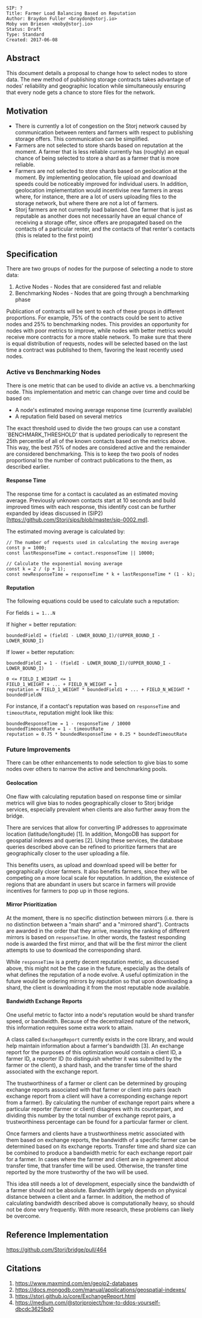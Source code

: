 ```
SIP: ?
Title: Farmer Load Balancing Based on Reputation
Author: Braydon Fuller <braydon@storj.io>
Moby von Briesen <moby@storj.io>
Status: Draft
Type: Standard
Created: 2017-06-08
```

Abstract
--------
This document details a proposal to change how to select nodes to store data. The new method of publishing storage contracts takes advantage of nodes' reliability and geographic location while simultaneously ensuring that every node gets a chance to store files for the network.

Motivation
----------
- There is currently a lot of congestion on the Storj network caused by communication between renters and farmers with respect to publishing storage offers. This communication can be simplified.
- Farmers are not selected to store shards based on reputation at the moment. A farmer that is less reliable currently has (roughly) an equal chance of being selected to store a shard as a farmer that is more reliable.
- Farmers are not selected to store shards based on geolocation at the moment. By implementing geolocation, file upload and download speeds could be noticeably improved for individual users. In addition, geolocation implementation would incentivise new farmers in areas where, for instance, there are a lot of users uploading files to the storage network, but where there are not a lot of farmers.
- Storj farmers are not currently load balanced. One farmer that is just as reputable as another does not necessarily have an equal chance of receiving a storage offer, since offers are propagated based on the contacts of a particular renter, and the contacts of that renter's contacts (this is related to the first point)

Specification
-------------

There are two groups of nodes for the purpose of selecting a node to store data:

1. Active Nodes - Nodes that are considered fast and reliable
2. Benchmarking Nodes - Nodes that are going through a benchmarking phase

Publication of contracts will be sent to each of these groups in different proportions. For example, 75% of the contracts could be sent to active nodes and 25% to benchmarking nodes. This provides an opportunity for nodes with poor metrics to improve, while nodes with better metrics would receive more contracts for a more stable network. To make sure that there is equal distribution of requests, nodes will be selected based on the last time a contract was published to them, favoring the least recently used nodes.

### Active vs Benchmarking Nodes

There is one metric that can be used to divide an active vs. a benchmarking node. This implementation and metric can change over time and could be based on:
- A node's estimated moving average response time (currently available)
- A reputation field based on several metrics

The exact threshold used to divide the two groups can use a constant `BENCHMARK_THRESHOLD' that is updated periodically to represent the 25th percentile of all of the known contacts based on the metrics above. This way, the best 75% of nodes are considered active and the remainder are considered benchmarking. This is to keep the two pools of nodes proportional to the number of contract publications to the them, as described earlier.

#### Response Time

The response time for a contact is caculated as an estimated moving average. Previously unknown contacts start at 10 seconds and build improved times with each response, this identify cost can be further expanded by ideas discussed in (SIP2)[https://github.com/Storj/sips/blob/master/sip-0002.md].

The estimated moving average is calculated by:

```
// The number of requests used in calculating the moving average
const p = 1000;
const lastResponseTime = contact.responseTime || 10000;

// Calculate the exponential moving average
const k = 2 / (p + 1);
const newResponseTime = responseTime * k + lastResponseTime * (1 - k);
```

#### Reputation

The following equations could be used to calculate such a reputation:

For fields `i = 1...N`

If higher = better reputation:
```
boundedFieldI = (fieldI - LOWER_BOUND_I)/(UPPER_BOUND_I - LOWER_BOUND_I)
```
If lower = better reputation:
```
boundedFieldI = 1 - (fieldI - LOWER_BOUND_I)/(UPPER_BOUND_I - LOWER_BOUND_I)
```
```
0 <= FIELD_I_WEIGHT <= 1
FIELD_1_WEIGHT + ... + FIELD_N_WEIGHT = 1
reputation = FIELD_1_WEIGHT * boundedField1 + ... + FIELD_N_WEIGHT * boundedFieldN
```

For instance, if a contact's reputation was based on `responseTime` and `timeoutRate`, reputation might look like this:
```
boundedResponseTime = 1 - responseTime / 10000
boundedTimeoutRate = 1 - timeoutRate
reputation = 0.75 * boundedResponseTime + 0.25 * boundedTimeoutRate
```

### Future Improvements

There can be other enhancements to node selection to give bias to some nodes over others to narrow the active and benchmarking pools.

#### Geolocation

One flaw with calculating reputation based on response time or similar metrics will give bias to nodes geographically closer to Storj bridge services, especially prevalent when clients are also further away from the bridge.

There are services that allow for converting IP addresses to approximate location (latitude/longitude) [1]. In addition, MongoDB has support for geospatial indexes and queries [2]. Using these services, the database queries described above can be refined to prioritize farmers that are geographically closer to the user uploading a file.

This benefits users, as upload and download speed will be better for geographically closer farmers. It also benefits farmers, since they will be competing on a more local scale for reputation. In addition, the existence of regions that are abundant in users but scarce in farmers will provide incentives for farmers to pop up in those regions.

#### Mirror Prioritization

At the moment, there is no specific distinction between mirrors (i.e. there is no distinction between a "main shard" and a "mirrored shard"). Contracts are awarded in the order that they arrive, meaning the ranking of different mirrors is based on `responseTime`. In other words, the fastest responding node is awarded the first mirror, and that will be the first mirror the client attempts to use to download the corresponding shard.

While `responseTime` is a pretty decent reputation metric, as discussed above, this might not be the case in the future, especially as the details of what defines the reputation of a node evolve. A useful optimization in the future would be ordering mirrors by reputation so that upon downloading a shard, the client is downloading it from the most reputable node available.

#### Bandwidth Exchange Reports

One useful metric to factor into a node's reputation would be shard transfer speed, or bandwidth. Because of the decentralized nature of the network, this information requires some extra work to attain.

A class called `ExchangeReport` currently exists in the core library, and would help maintain information about a farmer's bandwidth [3]. An exchange report for the purposes of this optimization would contain a client ID, a farmer ID, a reporter ID (to distinguish whether it was submitted by the farmer or the client), a shard hash, and the transfer time of the shard associated with the exchange report.

The trustworthiness of a farmer or client can be determined by grouping exchange reports associated with that farmer or client into pairs (each exchange report from a client will have a corresponding exchange report from a farmer). By calculating the number of exchange report pairs where a particular reporter (farmer or client) disagrees with its counterpart, and dividing this number by the total number of exchange reprot pairs, a trustworthiness percentage can be found for a particular farmer or client.

Once farmers and clients have a trustworthiness metric associated with them based on exchange reports, the bandwidth of a specific farmer can be determined based on its exchange reports. Transfer time and shard size can be combined to produce a bandwidth metric for each exchange report pair for a farmer. In cases where the farmer and client are in agreement about transfer time, that transfer time will be used. Otherwise, the transfer time reported by the more trustworthy of the two will be used.

This idea still needs a lot of development, especially since the bandwidth of a farmer should not be absolute. Bandwidth largely depends on physical distance between a client and a farmer. In addition, the method of calculating bandwidth described above is computationally heavy, so should not be done very frequently. With more research, these problems can likely be overcome.

Reference Implementation
------------------------
https://github.com/Storj/bridge/pull/464


Citations
--------------
1. https://www.maxmind.com/en/geoip2-databases
2. https://docs.mongodb.com/manual/applications/geospatial-indexes/
3. https://storj.github.io/core/ExchangeReport.html
4. https://medium.com/@storjproject/how-to-ddos-yourself-dbcdc3625bd0
